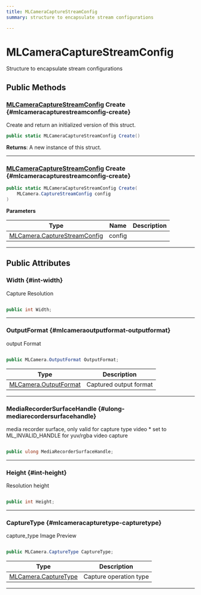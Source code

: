 ```yaml
---
title: MLCameraCaptureStreamConfig
summary: structure to encapsulate stream configurations 

---
```


# MLCameraCaptureStreamConfig




Structure to encapsulate stream configurations   





## Public Methods

### [MLCameraCaptureStreamConfig](/unity-api/api/UnityEngine.XR.MagicLeap/MLCameraBase/NativeBindings/UnityEngine.XR.MagicLeap.MLCameraBase.NativeBindings.MLCameraCaptureStreamConfig.md) Create {#mlcameracapturestreamconfig-create}

Create and return an initialized version of this struct. 

```csharp
public static MLCameraCaptureStreamConfig Create()
```






**Returns**: A new instance of this struct.



-----------

### [MLCameraCaptureStreamConfig](/unity-api/api/UnityEngine.XR.MagicLeap/MLCameraBase/NativeBindings/UnityEngine.XR.MagicLeap.MLCameraBase.NativeBindings.MLCameraCaptureStreamConfig.md) Create {#mlcameracapturestreamconfig-create}

```csharp
public static MLCameraCaptureStreamConfig Create(
    MLCamera.CaptureStreamConfig config
)
```


**Parameters**

| Type | Name  | Description  | 
|--|--|--|
| [MLCamera.CaptureStreamConfig](/unity-api/api/UnityEngine.XR.MagicLeap/MLCameraBase/UnityEngine.XR.MagicLeap.MLCameraBase.CaptureStreamConfig.md) |config||






-----------

## Public Attributes

### Width {#int-width}

Capture Resolution 

```csharp

public int Width;

```






-----------

### OutputFormat {#mlcameraoutputformat-outputformat}

output Format 

```csharp

public MLCamera.OutputFormat OutputFormat;

```

| Type | Description  | 
|--|--|
| [MLCamera.OutputFormat](/unity-api/api/UnityEngine.XR.MagicLeap/MLCameraBase/UnityEngine.XR.MagicLeap.MLCameraBase.md#enums-outputformat) | Captured output format  |





-----------

### MediaRecorderSurfaceHandle {#ulong-mediarecordersurfacehandle}

media recorder surface, only valid for capture type video &#42; set to ML&#95;INVALID&#95;HANDLE for yuv/rgba video capture 

```csharp

public ulong MediaRecorderSurfaceHandle;

```






-----------

### Height {#int-height}

Resolution height 

```csharp

public int Height;

```






-----------

### CaptureType {#mlcameracapturetype-capturetype}

capture&#95;type Image Preview 

```csharp

public MLCamera.CaptureType CaptureType;

```

| Type | Description  | 
|--|--|
| [MLCamera.CaptureType](/unity-api/api/UnityEngine.XR.MagicLeap/MLCameraBase/UnityEngine.XR.MagicLeap.MLCameraBase.md#enums-capturetype) | Capture operation type  |





-----------

